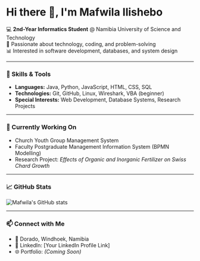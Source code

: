 # Hi there 👋, I'm Mafwila Ilishebo  

💻 **2nd-Year Informatics Student** @ Namibia University of Science and Technology  
🚀 Passionate about technology, coding, and problem-solving  
📊 Interested in software development, databases, and system design  

---

### 🔧 Skills & Tools
- **Languages:** Java, Python, JavaScript, HTML, CSS, SQL  
- **Technologies:** Git, GitHub, Linux, Wireshark, VBA (beginner)  
- **Special Interests:** Web Development, Database Systems, Research Projects  

---

### 🌱 Currently Working On
- Church Youth Group Management System  
- Faculty Postgraduate Management Information System (BPMN Modelling)  
- Research Project: *Effects of Organic and Inorganic Fertilizer on Swiss Chard Growth*  

---

### 📈 GitHub Stats
![Mafwila's GitHub stats](https://github-readme-stats.vercel.app/api?username=Phill210&show_icons=true&theme=tokyonight)

---

### 📫 Connect with Me
- 📍 Dorado, Windhoek, Namibia  
- 💼 LinkedIn: [Your LinkedIn Profile Link]  
- 🌐 Portfolio: *(Coming Soon)*  

